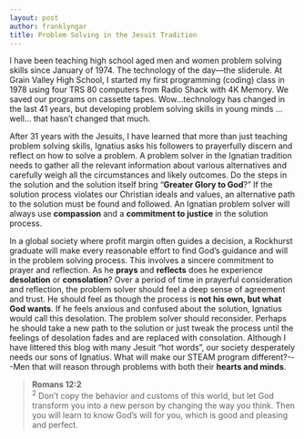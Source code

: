 ```yaml
---
layout: post
author: franklyngar
title: Problem Solving in the Jesuit Tradition
---
```

I have been teaching high school aged men and women problem solving skills since January of 1974. The technology of the day—the sliderule.  At Grain Valley High School, I started my first programming (coding) class in 1978 using four TRS 80 computers from Radio Shack with 4K Memory.  We saved our programs on cassette tapes.  Wow…technology has changed in the last 41 years, but developing problem solving skills in young minds …well… that hasn’t changed that much.

After 31 years with the Jesuits, I have learned that more than just teaching problem solving skills, Ignatius asks his followers to prayerfully discern and reflect on how to solve a problem.    A problem solver in the Ignatian tradition needs to gather all the relevant information about various alternatives and carefully weigh all the circumstances and likely outcomes. Do the steps in the solution and the solution itself bring “**Greater Glory to God**?”  If the solution process violates our Christian ideals and values, an alternative path to the solution must be found and followed.  An Ignatian problem solver will always use **compassion** and a **commitment to justice** in the solution process. 

In a global society where profit margin often guides a decision, a Rockhurst graduate will make every reasonable effort to find God’s guidance and will in the problem solving process. This involves a sincere commitment to prayer and reflection. As he **prays** and **reflects** does he experience **desolation** or **consolation**?  Over a period of time in prayerful consideration and reflection, the problem solver should feel a deep sense of agreement and trust.  He should feel as though the process is **not his own, but what God wants**.  If he feels anxious and confused about the solution, Ignatius would call this desolation.  The problem solver should reconsider.  Perhaps he should take a new path to the solution or just tweak the process until the feelings of desolation fades and are replaced with consolation.
Although I have littered this blog with many Jesuit “hot words”, our society desperately needs our sons of Ignatius. What will make our STEAM program different?---Men that will reason through problems with both their **hearts and minds**.  

<blockquote><b>Romans 12:2</b><br>
<sup>2</sup> Don’t copy the behavior and customs of this world, but let God transform you into a new person by changing the way you think. Then you will learn to know God’s will for you, which is good and pleasing and perfect.</blockquote>